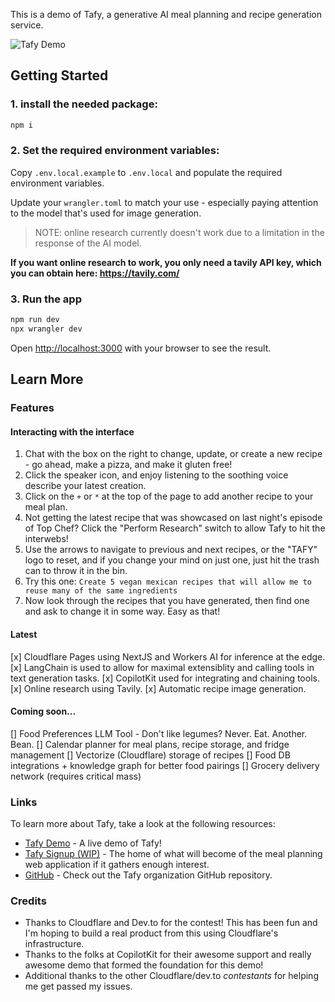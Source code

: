 This is a demo of Tafy, a generative AI meal planning and recipe generation service.

![Tafy Demo](https://github.com/tafy-io/tafy-demo/blob/a0163f16681a12cb3ca3ccc88fa1e591b9ef4063/TafyDemo-short.gif)

## Getting Started

### 1. install the needed package:

```bash
npm i
```

### 2. Set the required environment variables:

Copy `.env.local.example` to `.env.local` and populate the required environment
variables.

Update your `wrangler.toml` to match your use - especially paying attention to
the model that's used for image generation.

> NOTE: online research currently doesn't work due to a limitation in the response of the AI
> model.

**If you want online research to work, you only need a tavily API key, which you can obtain here: https://tavily.com/**

### 3. Run the app

```bash
npm run dev
npx wrangler dev
```

Open [http://localhost:3000](http://localhost:3000) with your browser to see the result.

## Learn More

### Features

#### Interacting with the interface

1. Chat with the box on the right to change, update, or create a new recipe -
   go ahead, make a pizza, and make it gluten free!
1. Click the speaker icon, and enjoy listening to the soothing voice describe
   your latest creation.
1. Click on the `+` or `*` at the top of the page to add another recipe to your
   meal plan.
1. Not getting the latest recipe that was showcased on last night's episode of
   Top Chef?  Click the "Perform Research" switch to allow Tafy to hit the
   interwebs!
1. Use the arrows to navigate to previous and next recipes, or the "TAFY" logo
   to reset, and if you change your mind on just one, just hit the trash can
   to throw it in the bin.
1. Try this one: `Create 5 vegan mexican recipes that will allow me to
   reuse many of the same ingredients`
1. Now look through the recipes that you have generated, then find one and ask
   to change it in some way.  Easy as that!

#### Latest

[x] Cloudflare Pages using NextJS and Workers AI for inference at the edge.
[x] LangChain is used to allow for maximal extensiblity and calling
  tools in text generation tasks.
[x] CopilotKit used for integrating and chaining tools.
[x] Online research using Tavily.
[x] Automatic recipe image generation.

#### Coming soon...

[] Food Preferences LLM Tool - Don't like legumes? Never. Eat. Another. Bean.
[] Calendar planner for meal plans, recipe storage, and fridge management
[] Vectorize (Cloudflare) storage of recipes
[] Food DB integrations + knowledge graph for better food pairings
[] Grocery delivery network (requires critical mass)


### Links

To learn more about Tafy, take a look at the following resources:

- [Tafy Demo](https://tafy.recipe) - A live demo of Tafy!
- [Tafy Signup (WIP)](https://tafy.io) - The home of what will become of the meal planning
  web application if it gathers enough interest.
- [GitHub](https://github.com/tafy-io) - Check out the Tafy organization GitHub repository.

### Credits

- Thanks to Cloudflare and Dev.to for the contest!  This has been fun and I'm
  hoping to build a real product from this using Cloudflare's infrastructure.
- Thanks to the folks at CopilotKit for their awesome support and really awesome
  demo that formed the foundation for this demo!
- Additional thanks to the other Cloudflare/dev.to *contestants* for helping me get passed my
  issues.

